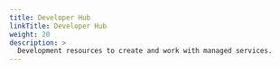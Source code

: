 ```yaml
---
title: Developer Hub
linkTitle: Developer Hub
weight: 20
description: >
  Development resources to create and work with managed services.
---
```

